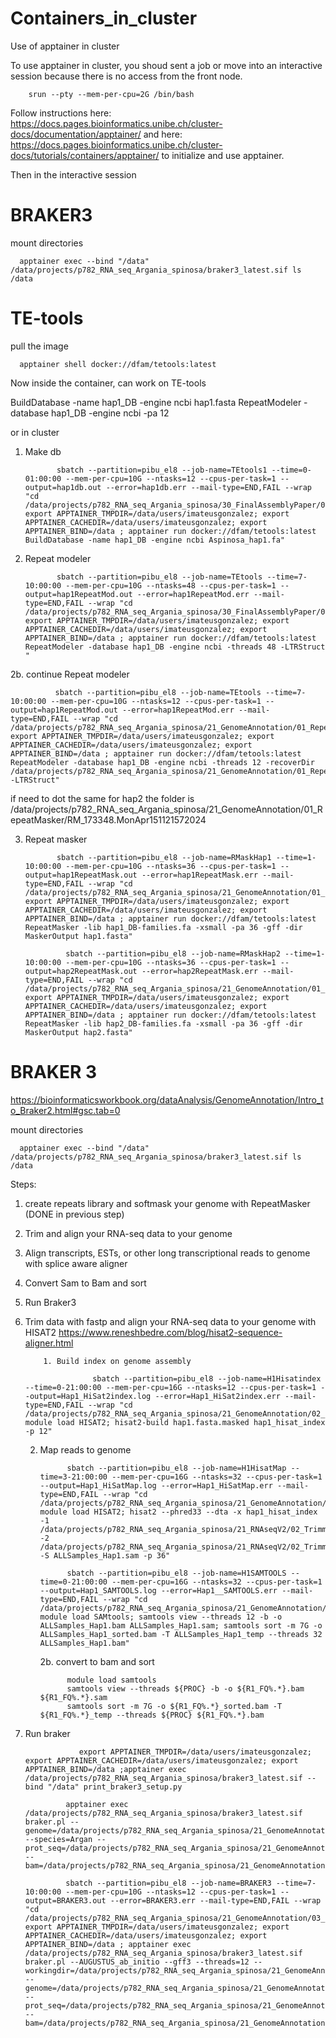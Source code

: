 # Containers_in_cluster
Use of apptainer in cluster


To use apptainer in cluster, you shoud sent a job or move into an interactive session because there is no access from the front node.

        srun --pty --mem-per-cpu=2G /bin/bash


Follow instructions here: https://docs.pages.bioinformatics.unibe.ch/cluster-docs/documentation/apptainer/ 
and here: https://docs.pages.bioinformatics.unibe.ch/cluster-docs/tutorials/containers/apptainer/ to initialize and use apptainer.

Then in the interactive session

# BRAKER3

mount directories

      apptainer exec --bind "/data" /data/projects/p782_RNA_seq_Argania_spinosa/braker3_latest.sif ls /data






# TE-tools

pull the image


      apptainer shell docker://dfam/tetools:latest


Now inside the container, can work on TE-tools


BuildDatabase -name hap1_DB -engine ncbi hap1.fasta 
RepeatModeler -database hap1_DB -engine ncbi -pa 12


or in cluster

1. Make db

              sbatch --partition=pibu_el8 --job-name=TEtools1 --time=0-01:00:00 --mem-per-cpu=10G --ntasks=12 --cpus-per-task=1 --output=hap1db.out --error=hap1db.err --mail-type=END,FAIL --wrap "cd /data/projects/p782_RNA_seq_Argania_spinosa/30_FinalAssemblyPaper/03_RepeatMasker/01_hap1; export APPTAINER_TMPDIR=/data/users/imateusgonzalez; export APPTAINER_CACHEDIR=/data/users/imateusgonzalez; export APPTAINER_BIND=/data ; apptainer run docker://dfam/tetools:latest BuildDatabase -name hap1_DB -engine ncbi Aspinosa_hap1.fa"


2. Repeat modeler

              sbatch --partition=pibu_el8 --job-name=TEtools --time=7-10:00:00 --mem-per-cpu=10G --ntasks=48 --cpus-per-task=1 --output=hap1RepeatMod.out --error=hap1RepeatMod.err --mail-type=END,FAIL --wrap "cd /data/projects/p782_RNA_seq_Argania_spinosa/30_FinalAssemblyPaper/03_RepeatMasker/01_hap1; export APPTAINER_TMPDIR=/data/users/imateusgonzalez; export APPTAINER_CACHEDIR=/data/users/imateusgonzalez; export APPTAINER_BIND=/data ; apptainer run docker://dfam/tetools:latest RepeatModeler -database hap1_DB -engine ncbi -threads 48 -LTRStruct "

2b. continue Repeat modeler

              sbatch --partition=pibu_el8 --job-name=TEtools --time=7-10:00:00 --mem-per-cpu=10G --ntasks=12 --cpus-per-task=1 --output=hap1RepeatMod.out --error=hap1RepeatMod.err --mail-type=END,FAIL --wrap "cd /data/projects/p782_RNA_seq_Argania_spinosa/21_GenomeAnnotation/01_RepeatMasker/; export APPTAINER_TMPDIR=/data/users/imateusgonzalez; export APPTAINER_CACHEDIR=/data/users/imateusgonzalez; export APPTAINER_BIND=/data ; apptainer run docker://dfam/tetools:latest RepeatModeler -database hap1_DB -engine ncbi -threads 12 -recoverDir /data/projects/p782_RNA_seq_Argania_spinosa/21_GenomeAnnotation/01_RepeatMasker/RM_133275.MonApr151121242024 -LTRStruct"

if need to dot the same for hap2 the folder is /data/projects/p782_RNA_seq_Argania_spinosa/21_GenomeAnnotation/01_RepeatMasker/RM_173348.MonApr151121572024


3. Repeat masker

              sbatch --partition=pibu_el8 --job-name=RMaskHap1 --time=1-10:00:00 --mem-per-cpu=10G --ntasks=36 --cpus-per-task=1 --output=hap1RepeatMask.out --error=hap1RepeatMask.err --mail-type=END,FAIL --wrap "cd /data/projects/p782_RNA_seq_Argania_spinosa/21_GenomeAnnotation/01_RepeatMasker/01_Hap1; export APPTAINER_TMPDIR=/data/users/imateusgonzalez; export APPTAINER_CACHEDIR=/data/users/imateusgonzalez; export APPTAINER_BIND=/data ; apptainer run docker://dfam/tetools:latest RepeatMasker -lib hap1_DB-families.fa -xsmall -pa 36 -gff -dir MaskerOutput hap1.fasta"

                sbatch --partition=pibu_el8 --job-name=RMaskHap2 --time=1-10:00:00 --mem-per-cpu=10G --ntasks=36 --cpus-per-task=1 --output=hap2RepeatMask.out --error=hap2RepeatMask.err --mail-type=END,FAIL --wrap "cd /data/projects/p782_RNA_seq_Argania_spinosa/21_GenomeAnnotation/01_RepeatMasker/02_Hap2; export APPTAINER_TMPDIR=/data/users/imateusgonzalez; export APPTAINER_CACHEDIR=/data/users/imateusgonzalez; export APPTAINER_BIND=/data ; apptainer run docker://dfam/tetools:latest RepeatMasker -lib hap2_DB-families.fa -xsmall -pa 36 -gff -dir MaskerOutput hap2.fasta"


# BRAKER 3
https://bioinformaticsworkbook.org/dataAnalysis/GenomeAnnotation/Intro_to_Braker2.html#gsc.tab=0

mount directories

      apptainer exec --bind "/data" /data/projects/p782_RNA_seq_Argania_spinosa/braker3_latest.sif ls /data

Steps:
1. create repeats library and softmask your genome with RepeatMasker (DONE in previous step)
2. Trim and align your RNA-seq data to your genome
3. Align transcripts, ESTs, or other long transcriptional reads to genome with splice aware aligner
4. Convert Sam to Bam and sort
5. Run Braker3


2. Trim data with fastp and align your RNA-seq data to your genome with HISAT2
https://www.reneshbedre.com/blog/hisat2-sequence-aligner.html



           1. Build index on genome assembly

                      sbatch --partition=pibu_el8 --job-name=H1Hisatindex --time=0-21:00:00 --mem-per-cpu=16G --ntasks=12 --cpus-per-task=1 --output=Hap1_HiSat2index.log --error=Hap1_HiSat2index.err --mail-type=END,FAIL --wrap "cd /data/projects/p782_RNA_seq_Argania_spinosa/21_GenomeAnnotation/02_HISAT2_mapping/01_Hap1; module load HISAT2; hisat2-build hap1.fasta.masked hap1_hisat_index -p 12"

   2. Map reads to genome


                sbatch --partition=pibu_el8 --job-name=H1HisatMap --time=3-21:00:00 --mem-per-cpu=16G --ntasks=32 --cpus-per-task=1 --output=Hap1_HiSatMap.log --error=Hap1_HiSatMap.err --mail-type=END,FAIL --wrap "cd /data/projects/p782_RNA_seq_Argania_spinosa/21_GenomeAnnotation/02_HISAT2_mapping/01_Hap1; module load HISAT2; hisat2 --phred33 --dta -x hap1_hisat_index -1 /data/projects/p782_RNA_seq_Argania_spinosa/21_RNAseqV2/02_TrimmedData/1A_1_trimmed.fastq.gz,/data/projects/p782_RNA_seq_Argania_spinosa/21_RNAseqV2/02_TrimmedData/2A_1_trimmed.fastq.gz,/data/projects/p782_RNA_seq_Argania_spinosa/21_RNAseqV2/02_TrimmedData/3A_1_trimmed.fastq.gz,/data/projects/p782_RNA_seq_Argania_spinosa/21_RNAseqV2/02_TrimmedData/4A_1_trimmed.fastq.gz,/data/projects/p782_RNA_seq_Argania_spinosa/21_RNAseqV2/02_TrimmedData/5A_1_trimmed.fastq.gz,/data/projects/p782_RNA_seq_Argania_spinosa/21_RNAseqV2/02_TrimmedData/6A_1_trimmed.fastq.gz,/data/projects/p782_RNA_seq_Argania_spinosa/21_RNAseqV2/02_TrimmedData/7A_1_trimmed.fastq.gz,/data/projects/p782_RNA_seq_Argania_spinosa/21_RNAseqV2/02_TrimmedData/8A_1_trimmed.fastq.gz,/data/projects/p782_RNA_seq_Argania_spinosa/21_RNAseqV2/02_TrimmedData/9A_1_trimmed.fastq.gz,/data/projects/p782_RNA_seq_Argania_spinosa/21_RNAseqV2/02_TrimmedData/10A_1_trimmed.fastq.gz,/data/projects/p782_RNA_seq_Argania_spinosa/21_RNAseqV2/02_TrimmedData/11A_1_trimmed.fastq.gz,/data/projects/p782_RNA_seq_Argania_spinosa/21_RNAseqV2/02_TrimmedData/12A_1_trimmed.fastq.gz -2 /data/projects/p782_RNA_seq_Argania_spinosa/21_RNAseqV2/02_TrimmedData/1A_2_trimmed.fastq.gz,/data/projects/p782_RNA_seq_Argania_spinosa/21_RNAseqV2/02_TrimmedData/2A_2_trimmed.fastq.gz,/data/projects/p782_RNA_seq_Argania_spinosa/21_RNAseqV2/02_TrimmedData/3A_2_trimmed.fastq.gz,/data/projects/p782_RNA_seq_Argania_spinosa/21_RNAseqV2/02_TrimmedData/4A_2_trimmed.fastq.gz,/data/projects/p782_RNA_seq_Argania_spinosa/21_RNAseqV2/02_TrimmedData/5A_2_trimmed.fastq.gz,/data/projects/p782_RNA_seq_Argania_spinosa/21_RNAseqV2/02_TrimmedData/6A_2_trimmed.fastq.gz,/data/projects/p782_RNA_seq_Argania_spinosa/21_RNAseqV2/02_TrimmedData/7A_2_trimmed.fastq.gz,/data/projects/p782_RNA_seq_Argania_spinosa/21_RNAseqV2/02_TrimmedData/8A_2_trimmed.fastq.gz,/data/projects/p782_RNA_seq_Argania_spinosa/21_RNAseqV2/02_TrimmedData/9A_2_trimmed.fastq.gz,/data/projects/p782_RNA_seq_Argania_spinosa/21_RNAseqV2/02_TrimmedData/10A_2_trimmed.fastq.gz,/data/projects/p782_RNA_seq_Argania_spinosa/21_RNAseqV2/02_TrimmedData/11A_2_trimmed.fastq.gz,/data/projects/p782_RNA_seq_Argania_spinosa/21_RNAseqV2/02_TrimmedData/12A_2_trimmed.fastq.gz -S ALLSamples_Hap1.sam -p 36"

                sbatch --partition=pibu_el8 --job-name=H1SAMTOOLS --time=0-21:00:00 --mem-per-cpu=16G --ntasks=32 --cpus-per-task=1 --output=Hap1_SAMTOOLS.log --error=Hap1__SAMTOOLS.err --mail-type=END,FAIL --wrap "cd /data/projects/p782_RNA_seq_Argania_spinosa/21_GenomeAnnotation/02_HISAT2_mapping/01_Hap1; module load SAMtools; samtools view --threads 12 -b -o ALLSamples_Hap1.bam ALLSamples_Hap1.sam; samtools sort -m 7G -o ALLSamples_Hap1_sorted.bam -T ALLSamples_Hap1_temp --threads 32 ALLSamples_Hap1.bam"

                
        2b. convert to bam and sort
                
                module load samtools
                samtools view --threads ${PROC} -b -o ${R1_FQ%.*}.bam ${R1_FQ%.*}.sam
                samtools sort -m 7G -o ${R1_FQ%.*}_sorted.bam -T ${R1_FQ%.*}_temp --threads ${PROC} ${R1_FQ%.*}.bam


        
5. Run braker


                   export APPTAINER_TMPDIR=/data/users/imateusgonzalez; export APPTAINER_CACHEDIR=/data/users/imateusgonzalez; export APPTAINER_BIND=/data ;apptainer exec /data/projects/p782_RNA_seq_Argania_spinosa/braker3_latest.sif --bind "/data" print_braker3_setup.py

                apptainer exec /data/projects/p782_RNA_seq_Argania_spinosa/braker3_latest.sif braker.pl --genome=/data/projects/p782_RNA_seq_Argania_spinosa/21_GenomeAnnotation/01_RepeatMasker/01_Hap1/hap1.fasta.masked --species=Argan --prot_seq=/data/projects/p782_RNA_seq_Argania_spinosa/21_GenomeAnnotation/03_BRAKER/Vitpa_pep_LATEST.fa,/data/projects/p782_RNA_seq_Argania_spinosa/21_GenomeAnnotation/03_BRAKER/miracle_fruit.pep.fa --bam=/data/projects/p782_RNA_seq_Argania_spinosa/21_GenomeAnnotation/02_HISAT2_mapping/01_Hap1/threeControlSamples_Hap1_sorted.bam

                sbatch --partition=pibu_el8 --job-name=BRAKER3 --time=7-10:00:00 --mem-per-cpu=10G --ntasks=12 --cpus-per-task=1 --output=BRAKER3.out --error=BRAKER3.err --mail-type=END,FAIL --wrap "cd /data/projects/p782_RNA_seq_Argania_spinosa/21_GenomeAnnotation/03_BRAKER; export APPTAINER_TMPDIR=/data/users/imateusgonzalez; export APPTAINER_CACHEDIR=/data/users/imateusgonzalez; export APPTAINER_BIND=/data ; apptainer exec /data/projects/p782_RNA_seq_Argania_spinosa/braker3_latest.sif braker.pl --AUGUSTUS_ab_initio --gff3 --threads=12 --workingdir=/data/projects/p782_RNA_seq_Argania_spinosa/21_GenomeAnnotation/03_BRAKER/01_Hap1 --genome=/data/projects/p782_RNA_seq_Argania_spinosa/21_GenomeAnnotation/01_RepeatMasker/01_Hap1/hap1.fasta.masked --prot_seq=/data/projects/p782_RNA_seq_Argania_spinosa/21_GenomeAnnotation/03_BRAKER/Vitpa_pep_LATEST.fa,/data/projects/p782_RNA_seq_Argania_spinosa/21_GenomeAnnotation/03_BRAKER/miracle_fruit.pep.fa --bam=/data/projects/p782_RNA_seq_Argania_spinosa/21_GenomeAnnotation/02_HISAT2_mapping/01_Hap1/threeControlSamples_Hap1_sorted.bam"
